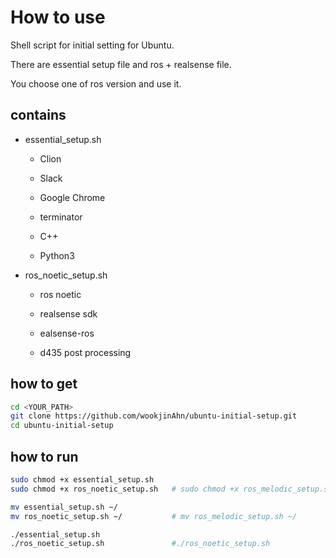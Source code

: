 # How to use

Shell script for initial setting for Ubuntu.

There are essential setup file and ros + realsense file.

You choose one of ros version and use it.


## contains
- essential_setup.sh

  + Clion
  
  + Slack
  
  + Google Chrome
  
  + terminator
  
  + C++
  
  + Python3
  
  
- ros_noetic_setup.sh

  + ros noetic
  
  + realsense sdk
  
  + ealsense-ros
  
  + d435 post processing


## how to get

```bash
cd <YOUR_PATH>
git clone https://github.com/wookjinAhn/ubuntu-initial-setup.git
cd ubuntu-initial-setup
```


## how to run

```bash
sudo chmod +x essential_setup.sh
sudo chmod +x ros_noetic_setup.sh   # sudo chmod +x ros_melodic_setup.sh

mv essential_setup.sh ~/
mv ros_noetic_setup.sh ~/           # mv ros_melodic_setup.sh ~/

./essential_setup.sh
./ros_noetic_setup.sh               #./ros_noetic_setup.sh
```
